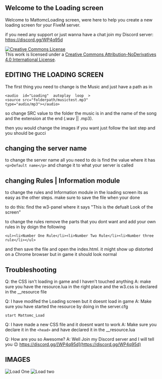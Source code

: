 ## Welcome to the Loading screen

Welcome to MattomcLoading screen, were here to help you create a new loading screen for your FiveM server.

if you need any support or just wanna have a chat join my Discord server:
https://discord.gg/WP4q95d

<a rel="license" href="http://creativecommons.org/licenses/by-nd/4.0/"><img alt="Creative Commons License" style="border-width:0" src="https://i.creativecommons.org/l/by-nd/4.0/88x31.png" /></a><br />This work is licensed under a <a rel="license" href="http://creativecommons.org/licenses/by-nd/4.0/">Creative Commons Attribution-NoDerivatives 4.0 International License</a>.

## EDITING THE LOADING SCREEN

The first thing you need to change is the Music and just have a path as in

    <audio  id="Loading"  autoplay  loop  >
    <source src="folderpath/musictest.mp3"  
    type="audio/mp3"></audio>
so change SRC value to the folder the music is in and the name of the song and the extension at the end (.wav || .mp3).

then you would change the images if you want just follow the last step and you should be gucci

## changing the server name
to change the server name all you need to do is find the value where it has `<p>Default name</p>` and change it to what your server is called

## changing Rules | Information module
to change the rules and Information module in the loading screen its as easy as the other steps. make sure to save the file when your done

to do this:
find the w3-panel where it says "This is the defualt Look of the screen"

to change the rules remove the parts that you dont want and add your own rules in by doign the following

    <ul><li>Number One Rule</li><li>Number Two Rule</li><li>Number three rule</li></ul>
and then save the file and open the index.html. it might show up distorted on a Chrome browser but in game it should look normal

## Troubleshooting
Q: the CSS isn't loading in game and I haven't touched anything
A: make sure you have the resource.lua in the right place and the w3.css is declared in the __resource file

Q: I have modifed the Loading screen but it doesnt load in game
A: Make sure you have started the resource by doing in the server.cfg

    start Mattomc_Load
Q: I have made a new CSS file and it doesnt want to work
A: Make sure you declare it in the `<head>` and have declared it in the __resource.lua

Q: How are you so Awesome?
A: Well Join my Discord server and I will tell you :wink: https://discord.gg/[WP4q95d](https://discord.gg/WP4q95d)

 
## IMAGES
![Load One](https://cdn.discordapp.com/attachments/527811385141362688/556401158063652866/unknown.png)
![Load two](https://cdn.discordapp.com/attachments/527811385141362688/556401225042755604/unknown.png)


